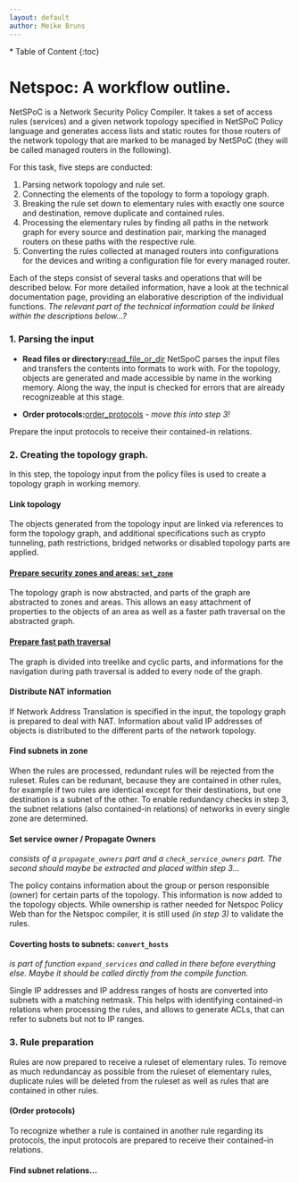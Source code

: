 ```yaml
---
layout: default
author: Meike Bruns
---
```



<div class="maruku_toc" markdown="1">
* Table of Content
{:toc}
</div>

# Netspoc: A workflow outline.

NetSPoC is a Network Security Policy Compiler. It takes a set of
access rules (services) and a given network topology specified in
NetSPoC Policy language and generates access lists and static routes
for those routers of the network topology that are marked to be
managed by NetSPoC (they will be called managed routers in the
following).

For this task, five steps are conducted:

1. Parsing network topology and rule set.
2. Connecting the elements of the topology to form a topology graph.
3. Breaking the rule set down to elementary rules with exactly one source 
   and destination, remove duplicate and contained rules.
4. Processing the elementary rules by finding all paths in the network 
   graph for every source and destination pair, marking the managed 
   routers on these paths with the respective rule. 
5. Converting the rules collected at managed routers into configurations 
   for the devices and writing a configuration file for every managed router.

Each of the steps consist of several tasks and operations that will be
described below. For more detailed information, have a look at the
technical documentation page, providing an elaborative description of
the individual functions. *The relevant part of the technical
information could be linked within the descriptions below...?*

### 1. Parsing the input

* **Read files or directory:**[read_file_or_dir](/Netspoc/technical.html)
  NetSpoC parses the input files and transfers the contents into formats
  to work with. For the topology, objects are generated and made
  accessible by name in the working memory. Along the way, the input is checked
  for errors that are already recognizeable at this stage.

* **Order protocols:**[order_protocols]() *- move this into step 3!*

Prepare the input protocols to receive their contained-in relations.

### 2. Creating the topology graph.

In this step, the topology input from the policy files is used to
create a topology graph in working memory.

#### Link topology

The objects generated from the topology input are linked via
references to form the topology graph, and additional specifications
such as crypto tunneling, path restrictions, bridged networks or
disabled topology parts are applied.

#### [Prepare security zones and areas: `set_zone`](/Netspoc/technical.html#prepare_zones)

The topology graph is now abstracted, and parts of the graph are
abstracted to zones and areas. This allows an easy attachment of
properties to the objects of an area as well as a faster path
traversal on the abstracted graph.

#### [Prepare fast path traversal](/Netspoc/technical.html#prepare_traversal)

The graph is divided into treelike and cyclic parts, and informations
for the navigation during path traversal is added to every node of the
graph.

#### Distribute NAT information

If Network Address Translation is specified in the input, the topology
graph is prepared to deal with NAT. Information about valid IP
addresses of objects is distributed to the different parts of the
network topology.

#### Find subnets in zone

When the rules are processed, redundant rules will be rejected from
the ruleset. Rules can be redunant, because they are contained in
other rules, for example if two rules are identical except for their
destinations, but one destination is a subnet of the other. To enable
redundancy checks in step 3, the subnet relations (also contained-in
relations) of networks in every single zone are determined.

#### Set service owner / Propagate Owners

*consists of a `propagate_owners` part and a `check_service_owners`
part. The second should maybe be extracted and placed within step
3...*

The policy contains information about the group or person responsible
(owner) for certain parts of the topology. This information is now
added to the topology objects. While ownership is rather needed for
Netspoc Policy Web than for the Netspoc compiler, it is still used *(in
step 3)* to validate the rules.

#### Coverting hosts to subnets: `convert_hosts`

*is part of function `expand_services` and called in there before
everything else. Maybe it should be called dirctly from the compile
function.*

Single IP addresses and IP address ranges of hosts are converted into
subnets with a matching netmask. This helps with identifying
contained-in relations when processing the rules, and allows to
generate ACLs, that can refer to subnets but not to IP ranges.



### 3. Rule preparation

Rules are now prepared to receive a ruleset of elementary rules. To
remove as much redundancay as possible from the ruleset of elementary
rules, duplicate rules will be deleted from the ruleset as well as
rules that are contained in other rules.

#### (Order protocols) 

To recognize whether a rule is contained in another rule regarding its
protocols, the input protocols are prepared to receive their
contained-in relations.

#### Find subnet relations...



